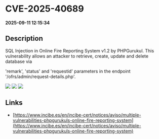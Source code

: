 # CVE-2025-40689

**2025-09-11 12:15:34**

## Description
SQL Injection in Online Fire Reporting System v1.2 by PHPGurukul. This vulnerability allows an attacker to retrieve, create, update and delete database via 

'remark', 'status' and 'requestid' parameters in the endpoint '/ofrs/admin/request-details.php'.

![](https://img.shields.io/static/v1?label=Score&message=9.3&color=red)
![](https://img.shields.io/static/v1?label=Severity&message=CRITICAL&color=red)
![](https://img.shields.io/static/v1?label=CWE&message=SQL&color=green)

## Links
- [https://www.incibe.es/en/incibe-cert/notices/aviso/multiple-vulnerabilities-phpgurukuls-online-fire-reporting-system](https://www.incibe.es/en/incibe-cert/notices/aviso/multiple-vulnerabilities-phpgurukuls-online-fire-reporting-system)

